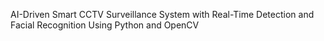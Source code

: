 AI-Driven Smart CCTV Surveillance System with Real-Time Detection and Facial Recognition Using Python and OpenCV

